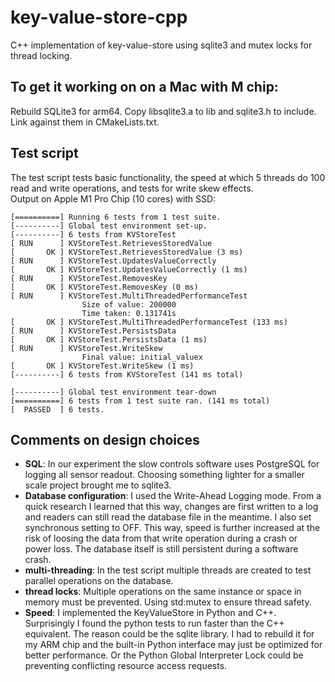 # key-value-store-cpp

C++ implementation of key-value-store using sqlite3 and mutex locks for thread locking.


## To get it working on on a Mac with M chip:

Rebuild SQLite3 for arm64.
Copy libsqlite3.a to lib and sqlite3.h to include. Link against them in CMakeLists.txt.

## Test script

The test script tests basic functionality, the speed at which 5 threads do 100 read and write operations, and tests for write skew effects.
<br>Output on Apple M1 Pro Chip (10 cores) with SSD:

```
[==========] Running 6 tests from 1 test suite.
[----------] Global test environment set-up.
[----------] 6 tests from KVStoreTest
[ RUN      ] KVStoreTest.RetrievesStoredValue
[       OK ] KVStoreTest.RetrievesStoredValue (3 ms)
[ RUN      ] KVStoreTest.UpdatesValueCorrectly
[       OK ] KVStoreTest.UpdatesValueCorrectly (1 ms)
[ RUN      ] KVStoreTest.RemovesKey
[       OK ] KVStoreTest.RemovesKey (0 ms)
[ RUN      ] KVStoreTest.MultiThreadedPerformanceTest
		        Size of value: 200000
		        Time taken: 0.131741s
[       OK ] KVStoreTest.MultiThreadedPerformanceTest (133 ms)
[ RUN      ] KVStoreTest.PersistsData
[       OK ] KVStoreTest.PersistsData (1 ms)
[ RUN      ] KVStoreTest.WriteSkew
		        Final value: initial_valuex
[       OK ] KVStoreTest.WriteSkew (1 ms)
[----------] 6 tests from KVStoreTest (141 ms total)

[----------] Global test environment tear-down
[==========] 6 tests from 1 test suite ran. (141 ms total)
[  PASSED  ] 6 tests.
```


## Comments on design choices

- **SQL**: In our experiment the slow controls software uses PostgreSQL for logging all sensor readout. Choosing something lighter for a smaller scale project brought me to sqlite3.
- **Database configuration**: I used the Write-Ahead Logging mode. From a quick research I learned that this way, changes are first written to a log and readers can still read the database file in the meantime. I also set synchronous setting to OFF. This way, speed is further increased at the risk of loosing the data from that write operation during a crash or power loss. The database itself is still persistent during a software crash.
- **multi-threading**: In the test script multiple threads are created to test parallel operations on the database. 
- **thread locks**: Multiple operations on the same instance or space in memory must be prevented. Using std:mutex to ensure thread safety. 
- **Speed**: I implemented the KeyValueStore in Python and C++. Surprisingly I found the python tests to run faster than the C++ equivalent. The reason could be the sqlite library. I had to rebuild it for my ARM chip and the built-in Python interface may just be optimized for better performance. Or the Python Global Interpreter Lock could be preventing conflicting resource access requests. 